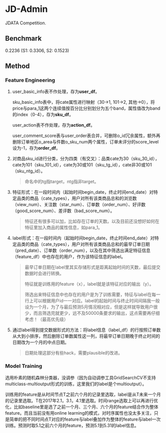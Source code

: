# JD-Admin
JDATA Competition.

## Benchmark

0.2236 (S1: 0.3306, S2: 0.1523)

## Method

### Feature Engineering

1. user_basic_info表不作处理，存为**user_df**。

   sku_basic_info表中，将cate属性进行映射（30->1, 101->2, 其他->0），将price与para_1这两个连续值按百分比分别划分为五个band，属性值改为band的index（0-4），存为**sku_df**。

   user_action表不作处理，存为**action_df**。

   user_comment_score表与user_order表合并，可删除o_id冗余属性，额外再删除订单地区o_area与件数o_sku_num两个属性，订单未评分的score_level设为-1，存为**order_df**。

2. 对商品sku_id进行分类，分为四类（有交叉）：品类cate为30（sku_30_id），cate为101（sku_101_id），cate为30或101（sku_tg_id），cate非30或101（sku_ntg_id）。

   > 命名中的tg指target，ntg指非target。

3. 特征形式：在一段时间内（起始时间begin_date，终止时间end_date）对特定品类的商品（cate_types），用户对所有该类商品总和的浏览数（view_num）、关注数（star_num）、订单数（order_num）、好评数（good_score_num）、差评数（bad_score_num）。

   > 特征还有很多可以加，比如存在订单的天数。以及目前还没想好如何在特征里加入商品的属性信息，如para_1。

4. label形式：在一段时间内（起始时间begin_date，终止时间end_date）对特定品类的商品（cate_types），用户对所有该类商品总和的最早订单日期（pred_date）、订单数（order_num），以及在其中筛选出满足特征信息（feature_df）中也存在的用户，作为该特征信息的label。

   > 最早订单日期在label里其实存储形式是距离起始时间的天数，最后提交数据时会进行转换。
   >
   > 特征就是训练用的feature（x），label就是该特征对应的输出（y）。
   >
   > 筛选出来特征信息中也存在的用户是为了训练需要，特征与label在每一行上可以根据用户id一一对应。label的起始时间与终止时间间隔我一般设为一个月，为了与最后预测5月情况相对应，但是这样就导致用户很少，而且筛选完就更少，远不及50000条要求的输出，这点需要再仔细考虑！（最高优先级）

5. 通过label得到提交数据形式的方法：将label信息（label_df）的行按照订单数从大到小排序，然后删除订单数属性这一列，将最早订单日期晚于终止时间的日期改为一个月的中点日期。

   > 日期处理这部分有些hack，需要plausible的改进。

### Model Training

选用朴素的随机森林分类器，没调参（因为自动调参工具GridSearchCV不支持multiclass-multioutput形式的训练，这里我们的label是个multioutput）。

训练用的feature是从时间节点T之前六个月的记录里选取，label是从T未来一个月的记录里选取。T在2017年2.1，3.1，4.1里选取。时间range选取上可以再进行优化，比如baseline里是选了之前一个月、三个月、六个月的feature结合作为整体feature。而且当前没有用online learning的模式，对时序属性也没太多关注，只是简单的把不同时间点T对应的feature与label叠加作为整体的feature与label一次训练。预测时取5.1之前六个月的feature，预测5.1到5.31的label信息。